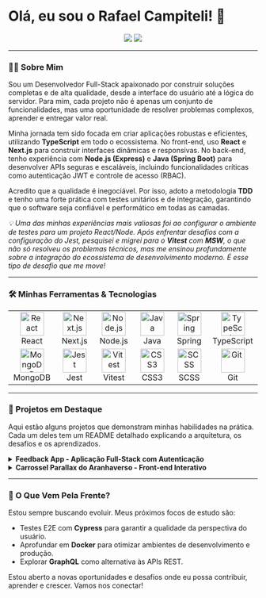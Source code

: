 # Olá, eu sou o Rafael Campiteli! 👋

<p align="center">
  <a href="https://www.linkedin.com/in/rafael-campiteli-pereira-033537240/" target="_blank"><img src="https://img.shields.io/badge/LinkedIn-0077B5?style=for-the-badge&logo=linkedin&logoColor=white" /></a>
  <a href="mailto:campitelir8@gmail.com" target="_blank"><img src="https://img.shields.io/badge/Email-D14836?style=for-the-badge&logo=gmail&logoColor=white" /></a>
</p>

---

### 👨‍💻 Sobre Mim

Sou um Desenvolvedor Full-Stack apaixonado por construir soluções completas e de alta qualidade, desde a interface do usuário até a lógica do servidor. Para mim, cada projeto não é apenas um conjunto de funcionalidades, mas uma oportunidade de resolver problemas complexos, aprender e entregar valor real.

Minha jornada tem sido focada em criar aplicações robustas e eficientes, utilizando **TypeScript** em todo o ecossistema. No front-end, uso **React** e **Next.js** para construir interfaces dinâmicas e responsivas. No back-end, tenho experiência com **Node.js (Express)** e **Java (Spring Boot)** para desenvolver APIs seguras e escaláveis, incluindo funcionalidades críticas como autenticação JWT e controle de acesso (RBAC).

Acredito que a qualidade é inegociável. Por isso, adoto a metodologia **TDD** e tenho uma forte prática com testes unitários e de integração, garantindo que o software seja confiável e performático em todas as camadas.

*💡 Uma das minhas experiências mais valiosas foi ao configurar o ambiente de testes para um projeto React/Node. Após enfrentar desafios com a configuração do Jest, pesquisei e migrei para o **Vitest** com **MSW**, o que não só resolveu os problemas técnicos, mas me ensinou profundamente sobre a integração do ecossistema de desenvolvimento moderno. É esse tipo de desafio que me move!*

---

### 🛠️ Minhas Ferramentas & Tecnologias

<table>
  <tr>
    <td align="center" width="96">
      <img src="https://skillicons.dev/icons?i=react" width="48" height="48" alt="React" />
      <br>React
    </td>
    <td align="center" width="96">
      <img src="https://skillicons.dev/icons?i=nextjs" width="48" height="48" alt="Next.js" />
      <br>Next.js
    </td>
        <td align="center" width="96">
      <img src="https://skillicons.dev/icons?i=nodejs" width="48" height="48" alt="Node.js" />
      <br>Node.js
    </td>
    <td align="center" width="96">
      <img src="https://skillicons.dev/icons?i=java" width="48" height="48" alt="Java" />
      <br>Java
    </td>
    <td align="center" width="96">
      <img src="https://skillicons.dev/icons?i=spring" width="48" height="48" alt="Spring" />
      <br>Spring
    </td>
    <td align="center" width="96">
      <img src="https://skillicons.dev/icons?i=ts" width="48" height="48" alt="TypeScript" />
      <br>TypeScript
    </td>
  </tr>
  <tr>
    <td align="center" width="96">
      <img src="https://skillicons.dev/icons?i=mongodb" width="48" height="48" alt="MongoDB" />
      <br>MongoDB
    </td>
    <td align="center" width="96">
      <img src="https://skillicons.dev/icons?i=jest" width="48" height="48" alt="Jest" />
      <br>Jest
    </td>
    <td align="center" width="96">
      <img src="https://skillicons.dev/icons?i=vitest" width="48" height="48" alt="Vitest" />
      <br>Vitest
    </td>
    <td align="center" width="96">
      <img src="https://skillicons.dev/icons?i=css" width="48" height="48" alt="CSS3" />
      <br>CSS3
    </td>
    <td align="center" width="96">
      <img src="https://skillicons.dev/icons?i=scss" width="48" height="48" alt="SCSS" />
      <br>SCSS
    </td>
    <td align="center" width="96">
      <img src="https://skillicons.dev/icons?i=git" width="48" height="48" alt="Git" />
      <br>Git
    </td>
  </tr>
</table>

---

### 🚀 Projetos em Destaque

Aqui estão alguns projetos que demonstram minhas habilidades na prática. Cada um deles tem um README detalhado explicando a arquitetura, os desafios e os aprendizados.

<details>
  <summary><strong>Feedback App - Aplicação Full-Stack com Autenticação</strong></summary>
  
  - **Descrição:** Uma aplicação completa para gestão de feedbacks com autenticação JWT e controle de acesso. Foi um campo de provas para aplicar testes de ponta a ponta (TDD) e resolver desafios de configuração de ambiente.
  - **Tecnologias:** Node.js, Express, React, Vite, MongoDB, JWT, TypeScript, Jest, Supertest, Vitest, MSW.
  - **[🔗 Ver Repositório](https://github.com/CampiteliRafael/projetofeedbacks)**
</details>

<details>
  <summary><strong>Carrossel Parallax do Aranhaverso - Front-end Interativo</strong></summary>
  
  - **Descrição:** Um projeto focado em front-end com Next.js para criar uma experiência de usuário visualmente rica e interativa, consumindo uma API interna e aplicando técnicas avançadas de componentização e estilização com SCSS.
  - **Tecnologias:** Next.js, React, TypeScript, SCSS/CSS Modules.
  - **[🔗 Ver Repositório](https://github.com/CampiteliRafael/carrosselparallax)**
</details>

---

### 🌱 O Que Vem Pela Frente?

Estou sempre buscando evoluir. Meus próximos focos de estudo são:
- Testes E2E com **Cypress** para garantir a qualidade da perspectiva do usuário.
- Aprofundar em **Docker** para otimizar ambientes de desenvolvimento e produção.
- Explorar **GraphQL** como alternativa às APIs REST.

Estou aberto a novas oportunidades e desafios onde eu possa contribuir, aprender e crescer. Vamos nos conectar!
